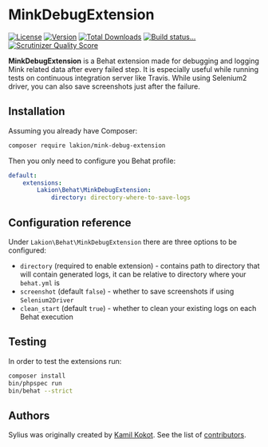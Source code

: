 MinkDebugExtension
==================

[![License](https://img.shields.io/packagist/l/lakion/mink-debug-extension.svg)](https://packagist.org/packages/lakion/mink-debug-extension)
[![Version](https://img.shields.io/packagist/v/lakion/mink-debug-extension.svg)](https://packagist.org/packages/lakion/mink-debug-extension)
[![Total Downloads](https://img.shields.io/packagist/dt/lakion/mink-debug-extension.svg)](https://packagist.org/packages/lakion/mink-debug-extension)
[![Build status...](https://img.shields.io/travis/Lakion/MinkDebugExtension/master.svg)](http://travis-ci.org/Lakion/MinkDebugExtension)
[![Scrutinizer Quality Score](https://img.shields.io/scrutinizer/g/Lakion/MinkDebugExtension.svg)](https://scrutinizer-ci.com/g/Lakion/MinkDebugExtension/)

**MinkDebugExtension** is a Behat extension made for debugging and logging Mink related data after every failed step. 
It is especially useful while running tests on continuous integration server like Travis.
While using Selenium2 driver, you can also save screenshots just after the failure.

Installation
------------

Assuming you already have Composer:

```bash
composer require lakion/mink-debug-extension
```

Then you only need to configure you Behat profile:

```yml
default:
    extensions:
        Lakion\Behat\MinkDebugExtension:
            directory: directory-where-to-save-logs
```

Configuration reference
-----------------------

Under `Lakion\Behat\MinkDebugExtension` there are three options to be configured:

  - `directory` (required to enable extension) - contains path to directory that will contain generated logs, it can be relative to directory where your `behat.yml` is
  - `screenshot` (default `false`) - whether to save screenshots if using `Selenium2Driver`
  - `clean_start` (default `true`) - whether to clean your existing logs on each Behat execution
  
Testing
-------

In order to test the extensions run:

```bash
composer install
bin/phpspec run
bin/behat --strict
```

Authors
-------

Sylius was originally created by [Kamil Kokot](http://kamil.kokot.me).
See the list of [contributors](https://github.com/Lakion/MinkDebugExtension/contributors).
